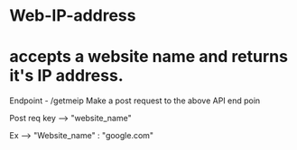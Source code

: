 # Web-IP-address

# accepts a website name and returns it's IP address.

<p>Endpoint - /getmeip Make a post request to the above API end poin</p>

<p>Post req key --> "website_name" </p>

<p> Ex --> "Website_name" : "google.com" </p>
